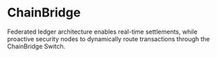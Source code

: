 # ChainBridge
Federated ledger architecture enables real-time settlements, while proactive security nodes to dynamically route transactions through the ChainBridge Switch.
